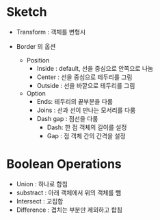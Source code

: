 # Sketch

- Transform : 객체를 변형시

- Border 의 옵션
    - Position
        - Inside : default, 선을 중심으로 안쪽으로 나눔
        - Center : 선을 중심으로 테두리를 그림
        - Outside : 선을 바깥으로 테두리를 그림    
    - Option 
        - Ends: 테두리의 끝부분을 다룸
        - Joins : 선과 선이 만나는 모서리를 다룸
        - Dash gap : 점선을 다룸
            - Dash: 한 점 객체의 길이를 설정
            - Gap : 점 객체 간의 간격을 설정
            
            
# Boolean Operations 

- Union : 하나로 합침
- substract : 아래 객체에서 위의 객체를 뺌
- Intersect : 교집합
- Difference : 겹치는 부분만 제외하고 합침